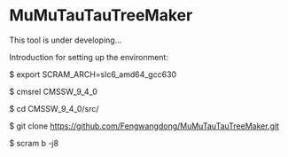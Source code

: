 # MuMuTauTauTreeMakerThis tool is under developing...Introduction for setting up the environment:$ export SCRAM_ARCH=slc6_amd64_gcc630$ cmsrel CMSSW_9_4_0$ cd CMSSW_9_4_0/src/$ git clone https://github.com/Fengwangdong/MuMuTauTauTreeMaker.git$ scram b -j8